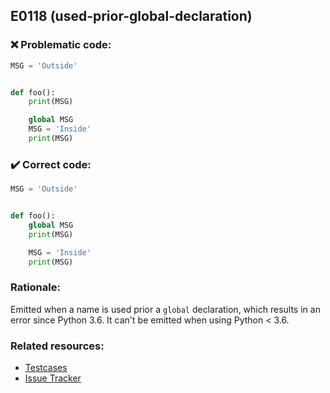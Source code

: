 ## E0118 (used-prior-global-declaration)

### :x: Problematic code:

```python
MSG = 'Outside'


def foo():
    print(MSG)

    global MSG
    MSG = 'Inside'
    print(MSG)
```

### :heavy_check_mark: Correct code:

```python
MSG = 'Outside'


def foo():
    global MSG
    print(MSG)

    MSG = 'Inside'
    print(MSG)
```

### Rationale:

Emitted when a name is used prior a `global` declaration, which results in an
error since Python 3.6. It can't be emitted when using Python < 3.6.

### Related resources:

- [Testcases](https://github.com/PyCQA/pylint/blob/master/tests/functional/u/used_prior_global_declaration.py)
- [Issue Tracker](https://github.com/PyCQA/pylint/issues?q=is%3Aissue+%22used-prior-global-declaration%22+OR+%22E0118%22)
